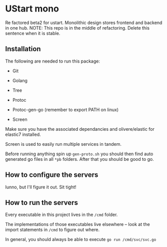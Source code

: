 # UStart mono

Re factored beta2 for ustart. Monolithic design stores frontend and backend in one hub.
NOTE: This repo is in the middle of refactoring.  Delete this sentence when it is stable.

## Installation

The following are needed to run this package:

- Git

- Golang

- Tree

- Protoc

- Protoc-gen-go (remember to export PATH on linux)

- Screen

Make sure you have the associated dependancies and olivere/elastic for elastic7 installed.

Screen is used to easily run multiple services in tandem.

Before running anything spin up `gen-proto.sh` you should then find auto generated go files in all `*pb` folders. After that you should be good to go.

## How to configure the servers

Iunno, but I'll figure it out. Sit tight!

## How to run the servers

Every executable in this project lives in the `/cmd` folder.

The implementations of those executables live elsewhere – look at the import statements in `/cmd` to figure out where.

In general, you should always be able to execute `go run /cmd/svc/svc.go`
